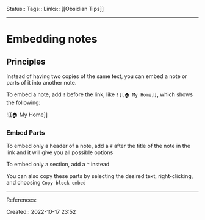 Status:: 
Tags:: 
Links:: [[Obsidian Tips]]
___
# Embedding notes
## Principles

Instead of having two copies of the same text, you can embed a note or parts of it into another note.

To embed a note, add `!` before the link, like `![[🏠 My Home]]`, which shows the following:

![[🏠 My Home]]

### Embed Parts
To embed only a header of a note, add a `#` after the title of the note in the link and it will give you all possible options

To embed only a section, add a `^` instead

You can also copy these parts by selecting the desired text, right-clicking, and choosing `Copy block embed`

___
References:

Created:: 2022-10-17 23:52